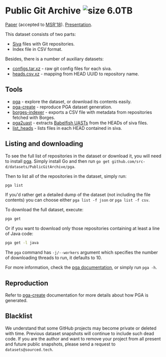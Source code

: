 Public Git Archive ![size 6.0TB](https://img.shields.io/badge/size-6.0TB-green.svg)
==================

[Paper](https://arxiv.org/abs/1803.10144) (accepted to [MSR'18](https://2018.msrconf.org/track/msr-2018-Data-Showcase-Papers)). [Presentation](http://vmarkovtsev.github.io/msr-2018-gothenburg/).

This dataset consists of two parts:

* [Siva](https://github.com/src-d/go-siva) files with Git repositories.
* Index file in CSV format.

Besides, there is a number of auxiliary datasets:

* [configs.tar.xz](https://drive.google.com/open?id=1_cij4BMrPiKVBVdZyUzg1iOhB3pL6EPR) - raw git config files for each siva.
* [heads.csv.xz](https://drive.google.com/open?id=136vsGWfIwfd0IrAdfphIU6lkMmme4-Pj) - mapping from HEAD UUID to repository name.

## Tools

* [pga](pga) - explore the dataset, or download its contents easily.
* [pga-create](pga-create) - reproduce PGA dataset generation.
* [borges-indexer](borges-indexer) - exports a CSV file with metadata from repositories fetched with Borges.
* [pga2uast](pga2uast) - extracts [Babelfish UASTs](https://docs.sourced.tech/babelfish/uast/uast-specification-v2) from the HEADs of siva files.
* [list_heads](list-pga-heads) - lists files in each HEAD contained in siva.

## Listing and downloading

To see the full list of repositories in the dataset or download it, you will need to install
[pga](pga).
Simply install Go and then run `go get github.com/src-d/datasets/PublicGitArchive/pga`.

Then to list all of the repositories in the dataset, simply run:

```bash
pga list
```

If you'd rather get a detailed dump of the dataset (not including the file contents)
you can choose either `pga list -f json` or `pga list -f csv`.

To download the full dataset, execute:

```bash
pga get
```

Or if you want to download only those repositories containing at least a line of Java code:

```bash
pga get -l java
```

The `pga` command has `-j/--workers` argument which specifies the number of downloading threads to run, it defaults to 10.

For more information, check the [pga documentation](pga), or simply run `pga -h`.

## Reproduction

Refer to [pga-create](pga-create) documentation for more details about how PGA is generated.

## Blacklist

We understand that some GitHub projects may become private or deleted with time. Previous dataset snapshots will continue to include such dead code. If you are the author and want to remove your project from all present and future public snapshots, please send a request to `datasets@sourced.tech`.
